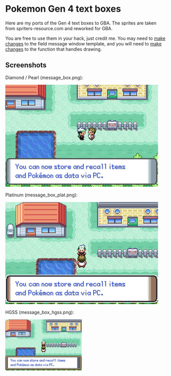 # Pokemon Gen 4 text boxes

Here are my ports of the Gen 4 text boxes to GBA. The sprites are taken from spriters-resource.com and reworked for GBA.

You are free to use them in your hack, just credit me. You may need to [make changes](https://github.com/Greenphx9/pokeemerald-expansion/blob/inflamed-red/src/menu.c#L90) to the field message window template, and you will need to [make changes](https://github.com/Greenphx9/pokeemerald-expansion/blob/inflamed-red/src/menu.c#L294) to the function that handles drawing.

## Screenshots

Diamond / Pearl (message_box.png):

![DP Textbox](../../../screenshots/text/dp.png)

Platinum (message_box_plat.png):

![Plat Textbox](../../../screenshots/text/plat.png)

HGSS (message_box_hgss.png):

![Plat Textbox](../../../screenshots/text/hgss.png)